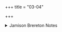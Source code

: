 +++
title = "03-04"

+++

<details><summary>Jamison Brereton Notes</summary>

As noted in the published introduction, only the first of the questions in vs. 3 is answered in vs. 4, though the latter appears to be structured as the replies.
</details>
